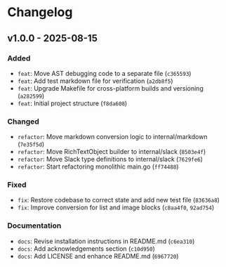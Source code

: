 
# Changelog

## v1.0.0 - 2025-08-15

### Added
- `feat`: Move AST debugging code to a separate file (`c365593`)
- `feat`: Add test markdown file for verification (`a2db8f5`)
- `feat`: Upgrade Makefile for cross-platform builds and versioning (`a282599`)
- `feat`: Initial project structure (`f8da608`)

### Changed
- `refactor`: Move markdown conversion logic to internal/markdown (`7e35f5d`)
- `refactor`: Move RichTextObject builder to internal/slack (`8503e4f`)
- `refactor`: Move Slack type definitions to internal/slack (`7629fe6`)
- `refactor`: Start refactoring monolithic main.go (`ff74488`)

### Fixed
- `fix`: Restore codebase to correct state and add new test file (`83636a8`)
- `fix`: Improve conversion for list and image blocks (`c8aa4f0`, `92ad754`)

### Documentation
- `docs`: Revise installation instructions in README.md (`c6ea310`)
- `docs`: Add acknowledgements section (`c10d950`)
- `docs`: Add LICENSE and enhance README.md (`6967720`)
